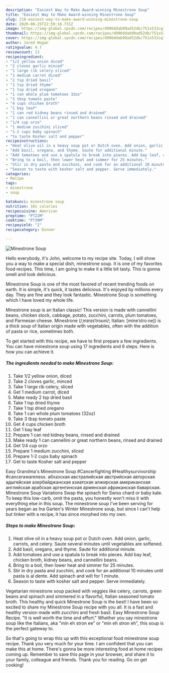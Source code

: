 ```yaml
---
description: "Easiest Way to Make Award-winning Minestrone Soup"
title: "Easiest Way to Make Award-winning Minestrone Soup"
slug: 218-easiest-way-to-make-award-winning-minestrone-soup
date: 2020-08-25T22:59:16.731Z
image: https://img-global.cpcdn.com/recipes/d996ddab99ad52db/751x532cq70/minestrone-soup-recipe-main-photo.jpg
thumbnail: https://img-global.cpcdn.com/recipes/d996ddab99ad52db/751x532cq70/minestrone-soup-recipe-main-photo.jpg
cover: https://img-global.cpcdn.com/recipes/d996ddab99ad52db/751x532cq70/minestrone-soup-recipe-main-photo.jpg
author: Jared Hogan
ratingvalue: 4.7
reviewcount: 13
recipeingredient:
- "1/2 yellow onion diced"
- "2 cloves garlic minced"
- "1 large rib celery sliced"
- "1 medium carrot diced"
- "2 tsp dried basil"
- "1 tsp dried thyme"
- "1 tsp dried oregano"
- "1 can whole plum tomatoes 32oz"
- "3 tbsp tomato paste"
- "4 cups chicken broth"
- "1 bay leaf"
- "1 can red kidney beans rinsed and drained"
- "1 can cannellini or great northern beans rinsed and drained"
- "1/4 cup orzo"
- "1 medium zucchini sliced"
- "1-2 cups baby spinach"
- "to taste Kosher salt and pepper"
recipeinstructions:
- "Heat olive oil in a heavy soup pot or Dutch oven. Add onion, garlic, carrots, and celery. Saute several minutes until vegetables are softened."
- "Add basil, oregano, and thyme. Saute for additional minute."
- "Add tomatoes and use a spatula to break into pieces. Add bay leaf, chicken broth, kidney beans, and cannellini beans."
- "Bring to a boil, then lower heat and simmer for 25 minutes."
- "Stir in dry pasta and zucchini, and cook for an additional 10 minutes until pasta is al dente. Add spinach and wilt for 1 minute."
- "Season to taste with kosher salt and pepper. Serve immediately."
categories:
- Recipe
tags:
- minestrone
- soup

katakunci: minestrone soup 
nutrition: 161 calories
recipecuisine: American
preptime: "PT22M"
cooktime: "PT30M"
recipeyield: "2"
recipecategory: Dinner

---
```



![Minestrone Soup](https://img-global.cpcdn.com/recipes/d996ddab99ad52db/751x532cq70/minestrone-soup-recipe-main-photo.jpg)

Hello everybody, it's John, welcome to my recipe site. Today, I will show you a way to make a special dish, minestrone soup. It is one of my favorites food recipes. This time, I am going to make it a little bit tasty. This is gonna smell and look delicious.

Minestrone Soup is one of the most favored of recent trending foods on earth. It is simple, it's quick, it tastes delicious. It's enjoyed by millions every day. They are fine and they look fantastic. Minestrone Soup is something which I have loved my whole life.

Minestrone soup is an Italian classic! This version is made with cannellini beans, chicken stock, cabbage, potato, zucchini, carrots, plum tomatoes, and Parmesan cheese. Minestrone (/ˌmɪnɪsˈtroʊni/; Italian: [mineˈstroːne]) is a thick soup of Italian origin made with vegetables, often with the addition of pasta or rice, sometimes both.


To get started with this recipe, we have to first prepare a few ingredients. You can have minestrone soup using 17 ingredients and 6 steps. Here is how you can achieve it.

<!--inarticleads1-->

##### The ingredients needed to make Minestrone Soup:

1. Take 1/2 yellow onion, diced
1. Take 2 cloves garlic, minced
1. Take 1 large rib celery, sliced
1. Get 1 medium carrot, diced
1. Make ready 2 tsp dried basil
1. Take 1 tsp dried thyme
1. Take 1 tsp dried oregano
1. Take 1 can whole plum tomatoes (32oz)
1. Take 3 tbsp tomato paste
1. Get 4 cups chicken broth
1. Get 1 bay leaf
1. Prepare 1 can red kidney beans, rinsed and drained
1. Make ready 1 can cannellini or great northern beans, rinsed and drained
1. Get 1/4 cup orzo
1. Prepare 1 medium zucchini, sliced
1. Prepare 1-2 cups baby spinach
1. Get to taste Kosher salt and pepper


Easy Grandma&#39;s Minestrone Soup #Cancerfighting #Healthysurvivorship #cancerawareness. абхазская австралийская австрийская авторская адыгейская азербайджанская азиатская алжирская американская английская арабская аргентинская армянская африканская баварская. Minestrone Soup Variations Swap the spinach for Swiss chard or baby kale. To keep this low-carb, omit the pasta, you honestly won&#39;t miss it with everything else in this soup. The minestrone soup I&#39;ve been serving for years began as Ina Garten&#39;s Winter Minestrone soup, but since I can&#39;t help but tinker with a recipe, it has since morphed into my own. 

<!--inarticleads2-->

##### Steps to make Minestrone Soup:

1. Heat olive oil in a heavy soup pot or Dutch oven. Add onion, garlic, carrots, and celery. Saute several minutes until vegetables are softened.
1. Add basil, oregano, and thyme. Saute for additional minute.
1. Add tomatoes and use a spatula to break into pieces. Add bay leaf, chicken broth, kidney beans, and cannellini beans.
1. Bring to a boil, then lower heat and simmer for 25 minutes.
1. Stir in dry pasta and zucchini, and cook for an additional 10 minutes until pasta is al dente. Add spinach and wilt for 1 minute.
1. Season to taste with kosher salt and pepper. Serve immediately.


Vegetarian minestrone soup packed with veggies like celery, carrots, green beans and spinach and simmered in a flavorful, Italian seasoned tomato broth. This healthy and quick Minestrone Soup is the best! I have been so excited to share my Minestrone Soup recipe with you all. It is a fast and healthy version made with zucchini and fresh basil. Easy Minestrone Soup Recipe. &#34;It is well worth the time and effort.&#34; Whether you say minestrone soup like the Italians, aka &#34;min eh stron ee&#34; or &#34;min eh stron eh&#34;, this soup is the perfect gateway to. 

So that's going to wrap this up with this exceptional food minestrone soup recipe. Thank you very much for your time. I am confident that you can make this at home. There's gonna be more interesting food at home recipes coming up. Remember to save this page in your browser, and share it to your family, colleague and friends. Thank you for reading. Go on get cooking!
